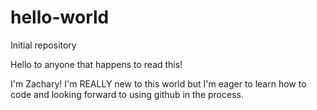 # hello-world
Initial repository

Hello to anyone that happens to read this!

I'm Zachary! I'm REALLY new to this world but I'm eager to learn how to code and looking forward to using github in the process. 
